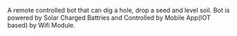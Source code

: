 A remote controlled bot that can dig a hole, drop a seed and level soil. Bot is powered by Solar Charged Battries and Controlled by Mobile App(IOT based) by Wifi Module.
